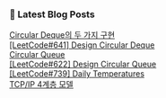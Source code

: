 

### 📕 Latest Blog Posts   

<a href ="https://gilbert9172.tistory.com/34"> Circular Deque의 두 가지 구현 </a> <br><a href ="https://gilbert9172.tistory.com/33"> [LeetCode#641] Design Circular Deque </a> <br><a href ="https://gilbert9172.tistory.com/32"> Circular Queue </a> <br><a href ="https://gilbert9172.tistory.com/31"> [LeetCode#622] Design Circular Queue </a> <br><a href ="https://gilbert9172.tistory.com/30"> [LeetCode#739] Daily Temperatures </a> <br><a href ="https://gilbert9172.tistory.com/29"> TCP/IP 4계층 모델 </a> <br>
